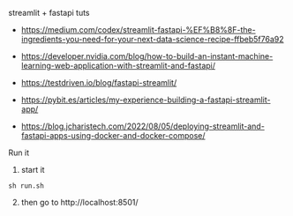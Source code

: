 
streamlit + fastapi tuts

- https://medium.com/codex/streamlit-fastapi-%EF%B8%8F-the-ingredients-you-need-for-your-next-data-science-recipe-ffbeb5f76a92

- https://developer.nvidia.com/blog/how-to-build-an-instant-machine-learning-web-application-with-streamlit-and-fastapi/

- https://testdriven.io/blog/fastapi-streamlit/

- https://pybit.es/articles/my-experience-building-a-fastapi-streamlit-app/

- https://blog.jcharistech.com/2022/08/05/deploying-streamlit-and-fastapi-apps-using-docker-and-docker-compose/

Run it

1. start it

```
sh run.sh
```

2. then go to http://localhost:8501/